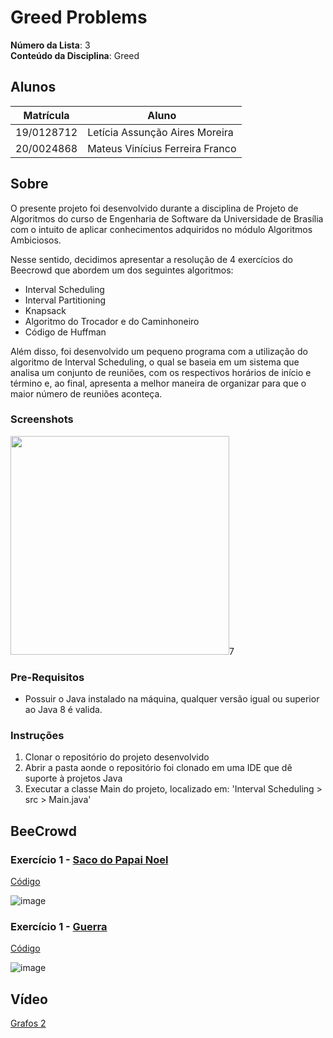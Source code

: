 # Greed Problems

**Número da Lista**: 3<br>
**Conteúdo da Disciplina**: Greed<br>

## Alunos
|Matrícula | Aluno |
| -- | -- |
| 19/0128712  |  Letícia Assunção Aires Moreira |
| 20/0024868  |  Mateus Vinícius Ferreira Franco |

## Sobre 
O presente projeto foi desenvolvido durante a disciplina de Projeto de Algoritmos do curso de Engenharia de Software da Universidade de Brasília com o intuito de aplicar conhecimentos adquiridos no módulo Algoritmos Ambiciosos.

Nesse sentido, decidimos apresentar a resolução de 4 exercícios do Beecrowd que abordem um dos seguintes algoritmos:

* Interval Scheduling
* Interval Partitioning
* Knapsack
* Algoritmo do Trocador e do Caminhoneiro
* Código de Huffman

Além disso, foi desenvolvido um pequeno programa com a utilização do algoritmo de Interval Scheduling, o qual se baseia em um sistema que analisa um conjunto de reuniões, com os respectivos horários de início e término e, ao final, apresenta a melhor maneira de organizar para que o maior número de reuniões aconteça.

### Screenshots
<img src="https://github.com/projeto-de-algoritmos/Grafos2_AntSimulator-Beecrowd/assets/71900095/0b1043f6-5d1d-4063-951c-536c103c2909"  min-width="350px" max-width="350px" width="350px">7

### Pre-Requisitos
* Possuir o Java instalado na máquina, qualquer versão igual ou superior ao Java 8 é valida.

### Instruções
1. Clonar o repositório do projeto desenvolvido
2. Abrir a pasta aonde o repositório foi clonado em uma IDE que dê suporte à projetos Java
3. Executar a classe Main do projeto, localizado em: 'Interval Scheduling > src > Main.java'

## BeeCrowd
### Exercício 1 - [Saco do Papai Noel](https://www.beecrowd.com.br/judge/pt/problems/view/1767)
[Código](https://github.com/projeto-de-algoritmos/Greed_Problems/blob/a798ef2c718563796be6baa0f00cd8717a08e2e7/Saco%20do%20Papai%20Noel/C%C3%B3digo.cpp)

![image](https://github.com/projeto-de-algoritmos/Greed_Problems/assets/72623771/b74998c0-917e-4698-aed5-cc4056554d69)

### Exercício 1 - [Guerra](https://www.beecrowd.com.br/judge/pt/problems/view/2095)
[Código](https://github.com/projeto-de-algoritmos/Greed_Problems/blob/aae7174e2bcacac0f68bb76b880492a62d7fb8a7/Guerra/Guerra.py)

![image](https://github.com/projeto-de-algoritmos/Greed_Problems/assets/72623771/4f5701c6-77cc-43c6-a89e-6a27f34950fb)

## Vídeo 
[Grafos 2](TESTE)




